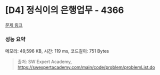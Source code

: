 # [D4] 정식이의 은행업무 - 4366 

[문제 링크](https://swexpertacademy.com/main/code/problem/problemDetail.do?contestProbId=AWMeRLz6kC0DFAXd) 

### 성능 요약

메모리: 49,596 KB, 시간: 119 ms, 코드길이: 751 Bytes



> 출처: SW Expert Academy, https://swexpertacademy.com/main/code/problem/problemList.do